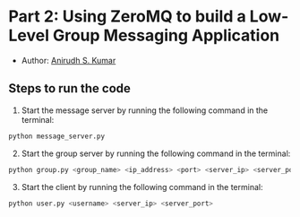 # Part 2: Using ZeroMQ to build a Low-Level Group Messaging Application

- Author: [Anirudh S. Kumar](https://github.com/Anirudh-S-Kumar)

## Steps to run the code

1. Start the message server by running the following command in the terminal:
```bash
python message_server.py
```

2. Start the group server by running the following command in the terminal:
```bash
python group.py <group_name> <ip_address> <port> <server_ip> <server_port>
```

3. Start the client by running the following command in the terminal:
```bash
python user.py <username> <server_ip> <server_port>
```